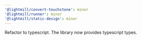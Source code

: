 ```yaml
---
'@lightmill/convert-touchstone': minor
'@lightmill/runner': minor
'@lightmill/static-design': minor
---
```


Refactor to typescript. The library now provides typescript types.
